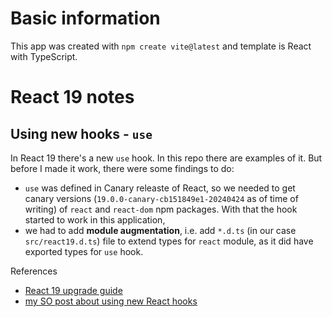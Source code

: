 # Basic information

This app was created with `npm create vite@latest` and template is React with TypeScript.

# React 19 notes

## Using new hooks - `use`

In React 19 there's a new `use` hook. In this repo there are examples of it. But before I made it work, there were some findings to do:

-   `use` was defined in Canary releaste of React, so we needed to get canary versions (`19.0.0-canary-cb151849e1-20240424` as of time of writing) of `react` and `react-dom` npm packages. With that the hook started to work in this application,
-   we had to add **module augmentation**, i.e. add `*.d.ts` (in our case `src/react19.d.ts`) file to extend types for `react` module, as it did have exported types for `use` hook.

References

-   [React 19 upgrade guide](https://react.dev/blog/2024/04/25/react-19-upgrade-guide)
-   [my SO post about using new React hooks](https://stackoverflow.com/questions/79046729/cannot-use-react-19-new-use-hook/79047006#79047006)
